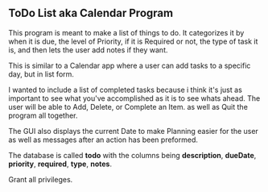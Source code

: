 ## ToDo List aka Calendar Program

This program is meant to make a list of things to do. It categorizes it by when it is due, the level of Priority, if it is Required or not, the type of task it is, and then lets the user add notes if they want. 

This is similar to a Calendar app where a user can add tasks to a specific day, but in list form. 

I wanted to include a list of completed tasks because i think it's just as important to see what you've accomplished as it is to see whats ahead.
The user will be able to Add, Delete, or Complete an Item. as well as Quit the program all together. 

The GUI also displays the current Date to make Planning easier for the user as well as messages after an action has been preformed.


The database is called **todo** with the columns being **description**, **dueDate**, **priority**, **required**, **type**, **notes**.

Grant all privileges.

 